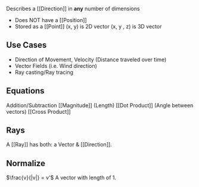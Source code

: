 Describes a [[Direction]] in **any** number of dimensions
- Does NOT have a [[Position]]
- Stored as a [[Point]]
(x, y) is 2D vector
(x, y , z) is 3D vector
## Use Cases
- Direction of Movement, Velocity (Distance traveled over time)
- Vector Fields (i.e. Wind direction)
- Ray casting/Ray tracing
## Equations
Addition/Subtraction
[[Magnitude]] (Length)
[[Dot Product]] (Angle between vectors)
[[Cross Product]]
## Rays
A [[Ray]] has both: a Vector & [[Direction]].
## Normalize
$\frac{v}{|v|} = v'$
A vector with length of 1.